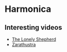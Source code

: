 # Harmonica

## Interesting videos

- [The Lonely Shepherd](https://youtu.be/orL-w2QBiN8)
- [Zarathustra](https://youtu.be/_2L4bunxmyE)
